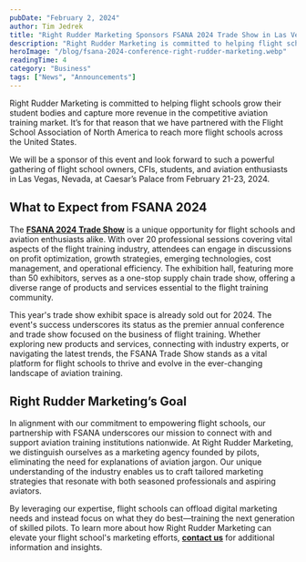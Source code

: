 ```yaml
---
pubDate: "February 2, 2024"
author: Tim Jedrek
title: "Right Rudder Marketing Sponsors FSANA 2024 Trade Show in Las Vegas"
description: "Right Rudder Marketing is committed to helping flight schools grow their student bodies and capture more revenue in the competitive aviation training market. It’s for that reason that we have partnered with the Flight School Association of North America to reach more flight schools across the United States."
heroImage: "/blog/fsana-2024-conference-right-rudder-marketing.webp"
readingTime: 4
category: "Business"
tags: ["News", "Announcements"]
---
```


Right Rudder Marketing is committed to helping flight schools grow their student bodies and capture more revenue in the competitive aviation training market. It’s for that reason that we have partnered with the Flight School Association of North America to reach more flight schools across the United States.

We will be a sponsor of this event and look forward to such a powerful gathering of flight school owners, CFIs, students, and aviation enthusiasts in Las Vegas, Nevada, at Caesar’s Palace from February 21-23, 2024.

## What to Expect from FSANA 2024

The **[FSANA 2024 Trade Show](https://www.fsana.com/registration_details.php)** is a unique opportunity for flight schools and aviation enthusiasts alike. With over 20 professional sessions covering vital aspects of the flight training industry, attendees can engage in discussions on profit optimization, growth strategies, emerging technologies, cost management, and operational efficiency. The exhibition hall, featuring more than 50 exhibitors, serves as a one-stop supply chain trade show, offering a diverse range of products and services essential to the flight training community.

This year's trade show exhibit space is already sold out for 2024. The event's success underscores its status as the premier annual conference and trade show focused on the business of flight training. Whether exploring new products and services, connecting with industry experts, or navigating the latest trends, the FSANA Trade Show stands as a vital platform for flight schools to thrive and evolve in the ever-changing landscape of aviation training.

## Right Rudder Marketing’s Goal

In alignment with our commitment to empowering flight schools, our partnership with FSANA underscores our mission to connect with and support aviation training institutions nationwide. At Right Rudder Marketing, we distinguish ourselves as a marketing agency founded by pilots, eliminating the need for explanations of aviation jargon. Our unique understanding of the industry enables us to craft tailored marketing strategies that resonate with both seasoned professionals and aspiring aviators.

By leveraging our expertise, flight schools can offload digital marketing needs and instead focus on what they do best—training the next generation of skilled pilots. To learn more about how Right Rudder Marketing can elevate your flight school's marketing efforts, **[contact us](https://rightruddermarketing.com/contact)** for additional information and insights.

